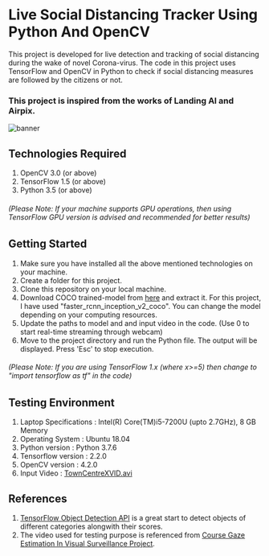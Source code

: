 # Live Social Distancing Tracker Using Python And OpenCV

This project is developed for live detection and tracking of social distancing during the wake of novel Corona-virus. The code in this project uses TensorFlow and OpenCV in Python to check if social distancing measures are followed by the citizens or not.

### This project is inspired from the works of Landing AI and Airpix.

![banner](output.gif)

## Technologies Required
1. OpenCV 3.0 (or above)
2. TensorFlow 1.5 (or above)
3. Python 3.5 (or above)
###### (Please Note: If your machine supports GPU operations, then using TensorFlow GPU version is advised and recommended for better results)

## Getting Started

1. Make sure you have installed all the above mentioned technologies on your machine.
2. Create a folder for this project.
3. Clone this repository on your local machine.
4. Download COCO trained-model from [here](https://github.com/tensorflow/models/blob/master/research/object_detection/g3doc/detection_model_zoo.md) and extract it. For this project, I have used "faster_rcnn_inception_v2_coco". You can change the model depending on your computing resources. 
5. Update the paths to model and and input video in the code. (Use 0 to start real-time streaming through webcam)
6. Move to the project directory and run the Python file. The output will be displayed. Press 'Esc' to stop execution.

###### (Please Note: If you are using TensorFlow 1.x (where x>=5) then change to "import tensorflow as tf" in the code)

## Testing Environment

1. Laptop Specifications : Intel(R) Core(TM)i5-7200U (upto 2.7GHz), 8 GB Memory
2. Operating System      : Ubuntu 18.04
3. Python version        : Python 3.7.6
4. Tensorflow version    : 2.2.0 
5. OpenCV version        : 4.2.0     
6. Input Video           : [TownCentreXVID.avi](http://www.robots.ox.ac.uk/~lav/Research/Projects/2009bbenfold_headpose/project.html)


## References

1. [TensorFlow Object Detection API](https://github.com/tensorflow/models/tree/master/research/object_detection) is a great start to detect objects of different categories alongwith their scores.
2. The video used for testing purpose is referenced from [Course Gaze Estimation In Visual Surveillance Project](http://www.robots.ox.ac.uk/~lav/Research/Projects/2009bbenfold_headpose/project.html).
